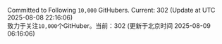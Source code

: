 Committed to Following `10,000` GitHubers. Current: <!-- FOLLOWING_COUNT -->302<!-- FOLLOWING_COUNT --> (Update at UTC <!-- LAST_UPDATED -->2025-08-08 22:16:06<!-- LAST_UPDATED -->)<br>
致力于关注`10,000`个GitHuber。当前：<!-- FOLLOWING_COUNT -->302<!-- FOLLOWING_COUNT --> (更新于北京时间 <!-- LAST_UPDATED_CST -->2025-08-09 06:16:06<!-- LAST_UPDATED_CST -->)

